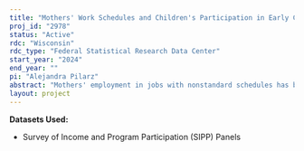 ```yaml
---
title: "Mothers' Work Schedules and Children's Participation in Early Care and Education"
proj_id: "2978"
status: "Active"
rdc: "Wisconsin"
rdc_type: "Federal Statistical Research Data Center"
start_year: "2024"
end_year: ""
pi: "Alejandra Pilarz"
abstract: "Mothers' employment in jobs with nonstandard schedules has been associated with adverse child cognitive and academic outcomes. A key pathway via which these associations are hypothesized to operate is children's participation in early care and education. Working during nonstandard times is expected to limit the use of formal early care and education (ECE) programs because the times during which parents need care are mismatched with these programs' weekday, daytime schedules. Formal ECE tends to be higher-quality than care provided in home-based settings and has been associated with more positive child cognitive and academic skills. Although prior correlational studies find an association between mothers' work schedules and children's participation in formal ECE, two recent studies suggest that mothers' nonstandard schedules are not necessarily associated with a lower likelihood of using formal ECE, depending on child age and family structure. Using nationally representative data from the Survey of Income and Program Participation, the purpose of this study is to examine trends in children's participation in ECE programs from 1996 to 2020 and estimate associations between mothers' work schedules and children's ECE participation, including examining heterogeneity in these associations by child age, family demographic characteristics, and county-level characteristics. Further, this study will use county-level labor market and economic indicators as instruments for mothers' work hours and schedules to provide evidence of causal associations between mothers' work schedules and children's ECE participation."
layout: project
---
```


**Datasets Used:**

  - Survey of Income and Program Participation (SIPP) Panels 

